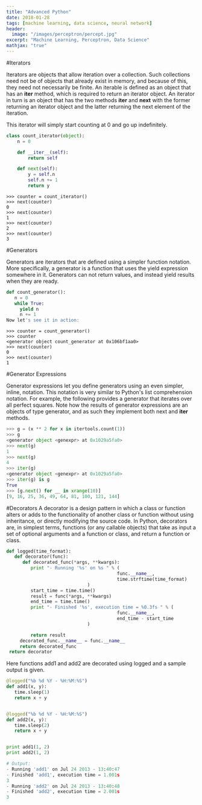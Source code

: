 ```yaml
---
title: "Advanced Python"
date: 2018-01-28
tags: [machine learning, data science, neural network]
header:
  image: "/images/perceptron/percept.jpg"
excerpt: "Machine Learning, Perceptron, Data Science"
mathjax: "true"
---
```



#Iterators

Iterators are objects that allow iteration over a collection. Such collections need not be of objects that already exist in memory, and because of this, they need not necessarily be finite. An iterable is defined as an object that has an __iter__ method, which is required to return an iterator object. An iterator in turn is an object that has the two methods __iter__ and  __next__  with the former returning an iterator object and the latter returning the next element of the iteration.

This iterator will simply start counting at 0 and go up indefinitely.
```python
class count_iterator(object):
    n = 0

    def __iter__(self):
        return self

    def next(self):
        y = self.n
        self.n += 1
        return y
```        
```
>>> counter = count_iterator()
>>> next(counter)
0
>>> next(counter)
1
>>> next(counter)
2
>>> next(counter)
3
```

#Generators

Generators are iterators that are defined using a simpler function notation. More specifically, a generator is a function that uses the yield expression somewhere in it. Generators can not return values, and instead yield results when they are ready.
```python
def count_generator():
   n = 0
   while True:
     yield n
     n += 1
Now let's see it in action:
```
```
>>> counter = count_generator()
>>> counter
<generator object count_generator at 0x106bf1aa0>
>>> next(counter)
0
>>> next(counter)
1
```
#Generator Expressions

Generator expressions let you define generators using an even simpler, inline, notation. This notation is very similar to Python's list comprehension notation. For example, the following provides a generator that iterates over all perfect squares. Note how the results of generator expressions are an objects of type generator, and as such they implement both next and __iter__ methods.
```python
>>> g = (x ** 2 for x in itertools.count(1))
>>> g
<generator object <genexpr> at 0x1029a5fa0>
>>> next(g)
1
>>> next(g)
4
>>> iter(g)
<generator object <genexpr> at 0x1029a5fa0>
>>> iter(g) is g
True
>>> [g.next() for __ in xrange(10)]
[9, 16, 25, 36, 49, 64, 81, 100, 121, 144]
```


#Decorators
A decorator is a design pattern in which a class or function alters or adds to the functionality of another class or function without using inheritance, or directly modifying the source code. In Python, decorators are, in simplest terms, functions (or any callable objects) that take as input a set of optional arguments and a function or class, and return a function or class.
```Python
def logged(time_format):
   def decorator(func):
      def decorated_func(*args, **kwargs):
         print "- Running '%s' on %s " % (
                                         func.__name__,
                                         time.strftime(time_format)
                              )
         start_time = time.time()
         result = func(*args, **kwargs)
         end_time = time.time()
         print "- Finished '%s', execution time = %0.3fs " % (
                                         func.__name__,
                                         end_time - start_time
                              )

         return result
     decorated_func.__name__ = func.__name__
     return decorated_func
 return decorator
 ```
 Here functions add1 and add2 are decorated using logged and a sample output is given.
 ```python
 @logged("%b %d %Y - %H:%M:%S")
def add1(x, y):
    time.sleep(1)
    return x + y


@logged("%b %d %Y - %H:%M:%S")
def add2(x, y):
    time.sleep(2)
    return x + y


print add1(1, 2)
print add2(1, 2)

# Output:
- Running 'add1' on Jul 24 2013 - 13:40:47
- Finished 'add1', execution time = 1.001s
3
- Running 'add2' on Jul 24 2013 - 13:40:48
- Finished 'add2', execution time = 2.001s
3
```
